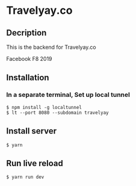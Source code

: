 # Travelyay.co

## Decription

This is the backend for Travelyay.co

Facebook F8 2019

## Installation

### In a separate terminal, Set up local tunnel

    $ npm install -g localtunnel
    $ lt --port 8080 --subdomain travelyay

## Install server

    $ yarn

## Run live reload

    $ yarn run dev
